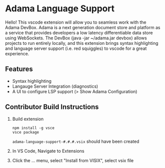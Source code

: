 # Adama Language Support

Hello! This vscode extension will allow you to seamless work with the Adama DevBox.
Adama is a next generation document store and platform as a service that provides developers a low latency differentiable data store using WebSockets.
The DevBox (java -jar ~/adama.jar devbox) allows projects to run entirely locally, and this extension brings syntax highlighting and language server support (i.e. red squiggles) to vscode for a great experience.

## Features

* Syntax highlighting
* Langauge Server Integration (diagnostics)
* A UI to configure LSP support (> Show Adama Configuration)

## Contributor Build Instructions

1. Build extension
    ```
    npm install -g vsce
    vsce package
    ```

    `adama-language-support-#.#.#.vsix` should have been created

2. In VS Code, Navigate to Extensions
3. Click the ... menu, select "Install from VISIX", select vsix file